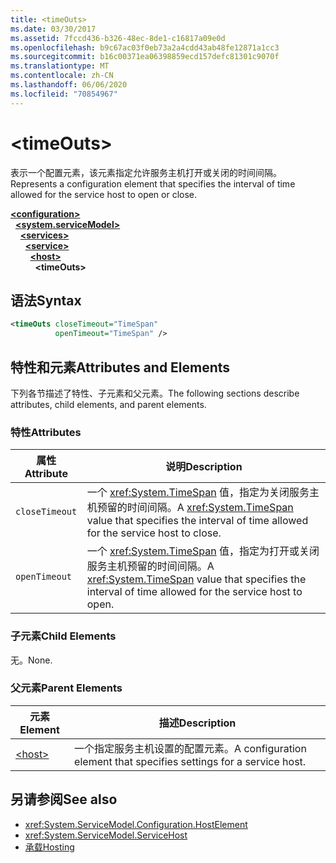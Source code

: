 ```yaml
---
title: <timeOuts>
ms.date: 03/30/2017
ms.assetid: 7fccd436-b326-48ec-8de1-c16817a09e0d
ms.openlocfilehash: b9c67ac03f0eb73a2a4cdd43ab48fe12871a1cc3
ms.sourcegitcommit: b16c00371ea06398859ecd157defc81301c9070f
ms.translationtype: MT
ms.contentlocale: zh-CN
ms.lasthandoff: 06/06/2020
ms.locfileid: "70854967"
---
```

# \<timeOuts>
<span data-ttu-id="57daf-101">表示一个配置元素，该元素指定允许服务主机打开或关闭的时间间隔。</span><span class="sxs-lookup"><span data-stu-id="57daf-101">Represents a configuration element that specifies the interval of time allowed for the service host to open or close.</span></span>  
  
[**\<configuration>**](../configuration-element.md)\
&nbsp;&nbsp;[**\<system.serviceModel>**](system-servicemodel.md)\
&nbsp;&nbsp;&nbsp;&nbsp;[**\<services>**](services.md)\
&nbsp;&nbsp;&nbsp;&nbsp;&nbsp;&nbsp;[**\<service>**](service.md)\
&nbsp;&nbsp;&nbsp;&nbsp;&nbsp;&nbsp;&nbsp;&nbsp;[**\<host>**](host.md)\
&nbsp;&nbsp;&nbsp;&nbsp;&nbsp;&nbsp;&nbsp;&nbsp;&nbsp;&nbsp;**\<timeOuts>**  
  
## <a name="syntax"></a><span data-ttu-id="57daf-102">语法</span><span class="sxs-lookup"><span data-stu-id="57daf-102">Syntax</span></span>  
  
```xml  
<timeOuts closeTimeout="TimeSpan"
          openTimeout="TimeSpan" />
```  
  
## <a name="attributes-and-elements"></a><span data-ttu-id="57daf-103">特性和元素</span><span class="sxs-lookup"><span data-stu-id="57daf-103">Attributes and Elements</span></span>  
 <span data-ttu-id="57daf-104">下列各节描述了特性、子元素和父元素。</span><span class="sxs-lookup"><span data-stu-id="57daf-104">The following sections describe attributes, child elements, and parent elements.</span></span>  
  
### <a name="attributes"></a><span data-ttu-id="57daf-105">特性</span><span class="sxs-lookup"><span data-stu-id="57daf-105">Attributes</span></span>  
  
|<span data-ttu-id="57daf-106">属性</span><span class="sxs-lookup"><span data-stu-id="57daf-106">Attribute</span></span>|<span data-ttu-id="57daf-107">说明</span><span class="sxs-lookup"><span data-stu-id="57daf-107">Description</span></span>|  
|---------------|-----------------|  
|`closeTimeout`|<span data-ttu-id="57daf-108">一个 <xref:System.TimeSpan> 值，指定为关闭服务主机预留的时间间隔。</span><span class="sxs-lookup"><span data-stu-id="57daf-108">A <xref:System.TimeSpan> value that specifies the interval of time allowed for the service host to close.</span></span>|  
|`openTimeout`|<span data-ttu-id="57daf-109">一个 <xref:System.TimeSpan> 值，指定为打开或关闭服务主机预留的时间间隔。</span><span class="sxs-lookup"><span data-stu-id="57daf-109">A <xref:System.TimeSpan> value that specifies the interval of time allowed for the service host to open.</span></span>|  
  
### <a name="child-elements"></a><span data-ttu-id="57daf-110">子元素</span><span class="sxs-lookup"><span data-stu-id="57daf-110">Child Elements</span></span>  
 <span data-ttu-id="57daf-111">无。</span><span class="sxs-lookup"><span data-stu-id="57daf-111">None.</span></span>  
  
### <a name="parent-elements"></a><span data-ttu-id="57daf-112">父元素</span><span class="sxs-lookup"><span data-stu-id="57daf-112">Parent Elements</span></span>  
  
|<span data-ttu-id="57daf-113">元素</span><span class="sxs-lookup"><span data-stu-id="57daf-113">Element</span></span>|<span data-ttu-id="57daf-114">描述</span><span class="sxs-lookup"><span data-stu-id="57daf-114">Description</span></span>|  
|-------------|-----------------|  
|[\<host>](host.md)|<span data-ttu-id="57daf-115">一个指定服务主机设置的配置元素。</span><span class="sxs-lookup"><span data-stu-id="57daf-115">A configuration element that specifies settings for a service host.</span></span>|  
  
## <a name="see-also"></a><span data-ttu-id="57daf-116">另请参阅</span><span class="sxs-lookup"><span data-stu-id="57daf-116">See also</span></span>

- <xref:System.ServiceModel.Configuration.HostElement>
- <xref:System.ServiceModel.ServiceHost>
- [<span data-ttu-id="57daf-117">承载</span><span class="sxs-lookup"><span data-stu-id="57daf-117">Hosting</span></span>](../../../wcf/feature-details/hosting.md)
